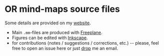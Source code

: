 # OR mind-maps source files
Some details are provided on my [website](https://abochka.people.clemson.edu/edu/OR_mmap).

- Main `.mm`-files are produced with [Freeplane](https://www.freeplane.org/wiki/index.php/Home). 
- Figures can be edited with [Inkscape](https://inkscape.org/).
- for contributions (notes / suggestions / corrections, etc.) -- please, feel free to open an issue here or just [drop](https://abochka.people.clemson.edu/contact/) me an email.
